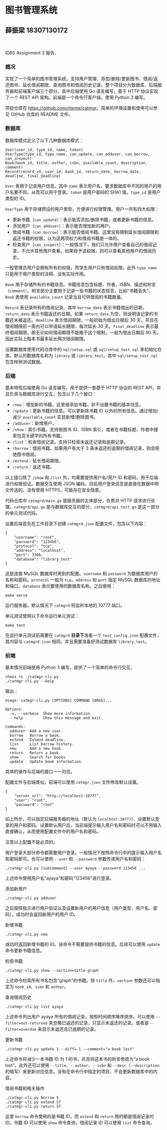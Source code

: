 # 图书管理系统

## 薛振梁 18307130172

<br>

IDBS Assignment 3 报告。

### 概况

实现了一个简单的图书管理系统。支持用户管理、添加/删除/更新图书、借阅/返还图书、延长借阅期限、查询图书和借阅历史记录。整个项目分为数据库、后端服务器和前端客户端三个部分。其中后端使用 Go 语言编写，基于 HTTP 协议实现了一个 REST API 架构。前端是一个命令行客户端，使用 Python 3 编写。

项目仓库在 <https://github.com/riteme/catmgr>。简单的环境设置和使用可以参见 GitHub 仓库的 README 文件。

### 数据库

<st>数据库模式</st>定义了以下几种数据库模式：

```
User(user_id, type_id, name, token)
UserType(type_id, type_name, can_update, can_adduser, can_borrow, can_inspect)
Book(book_id, title, author, isbn, available_count, description, comment)
Record(record_id, user_id, book_id, return_date, borrow_date, deadline, final_deadline)
```

`User` 表用于记录用户信息。其中 `name` 表示用户名，要求数据库中不同的用户的用户名要不同，从而可以用于登录。`token` 是用户密码的 SHA1 值。`type_id` 是用户类型的 ID。

`UserType` 用于存储预设的用户类型，方便进行权限管理。用户一共有四大权限：

* 更新书籍（`can_update`）：表示能否添加/删除书籍，或者更新书籍的信息。
* 添加用户（`can_adduser`）：表示能否增加新的用户。
* 借阅书籍（`can_borrow`）：表示能否借阅书籍。这里没有限制延长借阅期限和返还书籍的权限，认为这两项权力和借阅书籍是一体的。
* 检查用户（`can_inspect`）：一般情况下，我们只允许用户查看自己的借阅记录，不允许其他用户查看。如果授予该权限，则可以查看其他用户的借阅历史。

一般管理员用户会拥有所有的权限，而学生用户只有借阅权限。此外 `type_name` 只是用于用户类型的注释，没有实际作用。

`Book` 用于存储所有的书籍信息。书籍信息包含标题、作者、ISBN、描述和附言（`comment`）。附言部分主要用于记录一些书籍的状态信息，比如“书籍丢失”。`Book` 表使用 `available_count` 记录当且可供借阅的书籍数量。

`Record` 表记录所有的借阅记录。其中 `borrow_date` 表示书籍借出的日期，`return_date` 表示书籍返还的日期。如果 `return_date` 为空，则说明该记录的书籍还未被返还。`deadline` 表示借阅期限，一般初始为借出日期后 30 天，并且在借阅期限前一周内可以申请延长期限，每次延长 30 天。`final_deadline` 表示最终借阅期限，即无论如何借阅期限不能晚于这个限制，一般为借出日期后 90 天。因此实际上每本书最多延长两次借阅期限。

<st>设置数据库</st>使用代码仓库中的 `sql/setup.sql` 或 `sql/setup_test.sql` 来初始化仓库。默认的数据库名称为 `library` 或 `library_test`。其中 `sql/setup_test.sql` 包含样例测试数据。

### 后端

<st>基本特性</st>后端使用 Go 语言编写，用于提供一套基于 HTTP 协议的 REST API，并且负责与数据库进行交互，包含以下几个接口：

* `/new`：增加新的书籍。这里值添加书籍，并不设置书籍的基本信息。
* `/update`：更新书籍的信息。可以更新除书籍 ID 以外的所有信息。通过增加/减少 `available_count` 实现新增/删除图书。
* `/adduser`：新增用户。
* `/show`：索引书籍。支持按图书 ID、ISBN 索引，或者在书籍标题、作者中搜索包含关键字的所有书籍。
* `/list`：检索借阅记录。支持只检索未返还记录和逾期记录。
* `/borrow`：借阅书籍。如果用户有大于 3 条未返还的逾期的借阅记录，则会拒绝图书借阅。
* `/extend`：延长借阅期限。
* `/return`：返还书籍。

以上接口除了 `/show` 和 `/list` 外，均需要提供用户名/用户 ID 和密码，用于后端进行权限验证。数据交互使用 JSON 编码。目前用户登录信息是直接在数据中明文传送的，没有使用 HTTPS，可能存在安全隐患。

代码仓库中 `catmgrd/main.go` 是服务器的主体部分，负责对 HTTP 请求进行处理。`catmgrd/api.go` 是与数据库交互的部分，`catmgrd/api_test.go` 是这一部分的单元测试代码。

<st>设置后端</st>首先在工作目录下创建 `catmgrd.json` 配置文件，包含以下内容：

```
{
    "username": "root",
    "password": "123456",
    "protocol": "tcp",
    "address": "localhost",
    "port": 3306,
    "database": "library_test"
}
```

这是连接 MySQL 数据库时用到的配置。`username` 和 `password` 为数据库用户的名称和密码。`protocol` 一般为 `tcp`。`address` 和 `port` 指定 MySQL 数据库的地址和端口。`database` 表示要使用的数据库名称。之后使用：

```
make serve
```

运行服务器。默认情况下 `catmgrd` 将监听本地的 10777 端口。

<st>单元测试</st>使用以下命令运行单元测试：

```
make test
```

在运行单元测试前需要在 `catmgrd` **目录下**准备一个 `test_config.json` 配置文件，其内容与 `catmgrd.json` 相同。并且需要准备好测试数据库 `library_test`。

### 前端

<st>基本情况</st>前端使用 Python 3 编写，提供了一个简单的命令行交互。

```
chmox +x ./catmgr-cli.py
./catmgr-cli.py --help
```

输出：

```
Usage: catmgr-cli.py [OPTIONS] COMMAND [ARGS]...

Options:
  -v, --verbose  Show more information.
  --help         Show this message and exit.

Commands:
  adduser  Add a new user.
  borrow   Borrow a book.
  extend   Extend deadline.
  list     List borrow history.
  new      Add a new book.
  return   Return a book.
  show     Search for books.
  update   Update book information.
```

具体的操作与后端的接口一一对应。

<st>配置文件</st>与后端类似，前端可以使用 `catmgr.json` 文件修改默认设置。

```
{
    "server_url": "http://localhost:10777",
    "user": "root",
    "password": "root"
}
```

如上所示，可以指定后端服务器的地址（默认为 `localhost:10777`）、设置默认登录的用户和密码。设置默认用户后，当前端提示输入用户名和密码时可以不用输入直接确认，从而使用配置文件中的用户名和密码。

注意以上配置不是必须的。

<st>用户登录</st>大部分命令都需要用户登录。一般情况下按照命令行中的提示输入用户名和密码即可。也可以使用 `--user` 和 `--password` 参数传递用户名和密码：

```
./catmgr-cli.py [subcommand] --user ayaya --password 123456 ...
```

上述命令使用用户名“ayaya”和密码“123456”进行登录。

<st>添加新用户</st>

```
./catmgr-cli.py adduser
```

之后按照指示进行用户验证以及设置新用户的用户信息（用户类型、用户名、密码）。成功时会返回新用户的用户 ID。

<st>新增书籍</st>

```
./catmgr-cli.py new
```

成功时返回新增书籍的 ID。该命令不需要提供书籍的信息。后续可以使用 `update` 命令更新书籍信息。

<st>检索书籍</st>

```
./catmgr-cli.py show --section=title graph
```

上述命令检索所有书名包含“graph”的书籍。除 `title` 外，`section` 参数还可以指定为 `book_id`、`isbn` 和 `author`。

<st>查询借阅历史</st>

```
./catmgr-cli.py list ayaya
```

上述命令列出用户 ayaya 所有的借阅记录，按照时间顺序降序排序。可以使用 `--filter=not-returned` 来忽略已返还的记录，只显示未返还的记录。或者是 `--filter=overdue` 来显示未返还且已逾期的记录。

<st>更新书籍</st>

```
./catmgr-cli.py update 1 --diff=-1 --comment="a book lost"
```

上述命令将减少一本书籍 ID 为 1 的书，并且将这本书的附言修改为“a book lost”。此外还可以使用 `--title`、`--author`、`--isbn` 和 `--desc`（`--description` 的缩写）来更新对应信息。没有在命令行中指定的项目，不会更新数据库中的内容。

<st>借阅书籍和相关操作</st>

```
./catmgr-cli.py borrow 5
./catmgr-cli.py extend 57
./catmgr-cli.py return 57
```

这里 `borrow` 命令使用的是书籍 ID，而 `extend` 和 `return` 用的都是借阅记录的 ID。书籍 ID 可以使用 `show` 命令查询，借阅记录 ID 可以使用 `list` 命令查询。